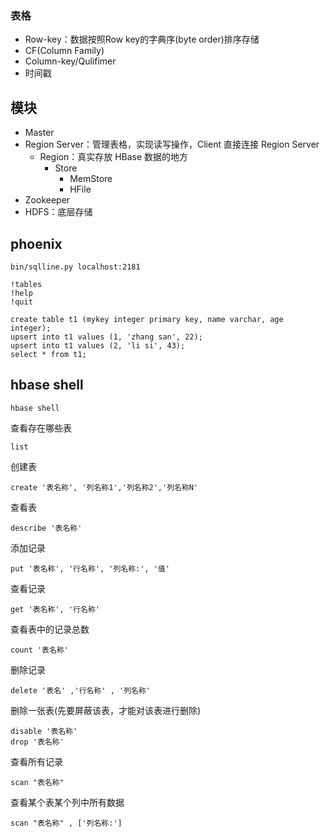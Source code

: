 ### 表格

* Row-key：数据按照Row key的字典序(byte order)排序存储
* CF(Column Family)
* Column-key/Qulifimer
* 时间戳

## 模块

* Master
* Region Server：管理表格，实现读写操作，Client 直接连接 Region Server
    * Region：真实存放 HBase 数据的地方
        * Store
            * MemStore
            * HFile
* Zookeeper
* HDFS：底层存储

## phoenix

    bin/sqlline.py localhost:2181

    !tables
    !help
    !quit

    create table t1 (mykey integer primary key, name varchar, age integer);
    upsert into t1 values (1, 'zhang san', 22);
    upsert into t1 values (2, 'li si', 43);
    select * from t1;



## hbase shell

    hbase shell

查看存在哪些表

    list

创建表

    create '表名称', '列名称1','列名称2','列名称N'

查看表

    describe '表名称'

添加记录

    put '表名称', '行名称', '列名称:', '值'

查看记录

    get '表名称', '行名称'

查看表中的记录总数

    count '表名称'

删除记录

    delete '表名' ,'行名称' , '列名称'

删除一张表(先要屏蔽该表，才能对该表进行删除)

    disable '表名称'
    drop '表名称'

查看所有记录

    scan "表名称"

查看某个表某个列中所有数据

    scan "表名称" , ['列名称:']

